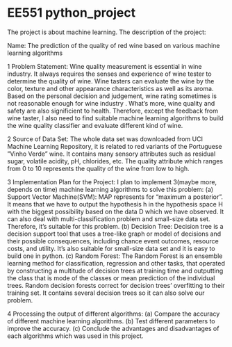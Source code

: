 # EE551 python_project
The project is about machine learning.
The description of the project:

Name: The prediction of the quality of red wine based on various machine learning algorithms

1  Problem Statement:
   Wine quality measurement is essential in wine industry. It always requires the senses and experience of
   wine tester to determine the quality of wine. Wine tasters can evaluate the wine by the color, texture and
   other appearance characteristics as well as its aroma. Based on the personal decision and judgement, wine
   rating sometimes is not reasonable enough for wine industry . What’s more, wine quality and safety are also
   significient to health. Therefore, except the feedback from wine taster, I also need to find suitable machine
   learning algorithms to build the wine quality classifier and evaluate different kind of wine.

2  Source of Data Set:
   The whole data set was downloaded from UCI Machine Learning Repository, it is related to red variants
   of the Portuguese ”Vinho Verde” wine. It contains many sensory attributes such as residual sugar, volatile
   acidity, pH, chlorides, etc. The quality attribute which ranges from 0 to 10 represents the quality of the
   wine from low to high.

3  Implementation Plan for the Project:
   I plan to implement 3(maybe more, depends on time) machine learning algorithms to solve this problem:
   (a) Support Vector Machine(SVM):
   MAP represents for “maximum a posterior”. It means that we have to output the hypothesis h in the
   hypothesis space H with the biggest possibility based on the data D which we have observed. It can also
   deal with multi-classification problem and small-size data set. Therefore, it’s suitable for this problem.
   (b) Decision Tree:
   Decision tree is a decision support tool that uses a tree-like graph or model of decisions and their possible
   consequences, including chance event outcomes, resource costs, and utility. It’s also suitable for small-size
   data set and it is easy to build one in python.
   (c) Random Forest:
   The Random Forest is an ensemble learning method for classification, regression and other tasks, that
   operated by constructing a multitude of decision trees at training time and outputting the class that is mode
   of the classes or mean prediction of the individual trees. Random decision forests correct for decision trees’
   overfitting to their training set. It contains several decision trees so it can also solve our problem.

4  Processing the output of different algorithms:
   (a) Compare the accuracy of different machine learning algorithms.
   (b) Test different parameters to improve the accuracy.
   (c) Conclude the advantages and disadvantages of each algorithms which was used in this project.
